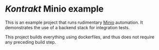 # _Kontrakt_ Minio example

This is an example project that runs rudimentary [Minio]() automation.
It demonstrates the use of a backend stack for integration tests.

This project builds everything using dockerfiles,
and thus does not require any preceding build step.
